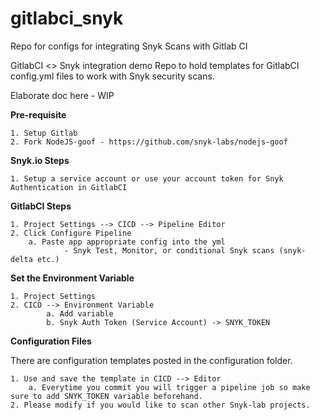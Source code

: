 # gitlabci_snyk
Repo for configs for integrating Snyk Scans with Gitlab CI

GitlabCI <> Snyk integration demo
Repo to hold templates for GitlabCI config.yml files to work with Snyk security scans.

Elaborate doc here - WIP

**Pre-requisite**

	1. Setup Gitlab
	2. Fork NodeJS-goof - https://github.com/snyk-labs/nodejs-goof

**Snyk.io Steps**

	1. Setup a service account or use your account token for Snyk Authentication in GitlabCI

**GitlabCI Steps**

	1. Project Settings --> CICD --> Pipeline Editor
	2. Click Configure Pipeline 
		a. Paste app appropriate config into the yml
      			- Snyk Test, Monitor, or conditional Snyk scans (snyk-delta etc.)
	
**Set the Environment Variable**

	1. Project Settings 
	2. CICD --> Environment Variable
    		a. Add variable
    		b. Snyk Auth Token (Service Account) -> SNYK_TOKEN

**Configuration Files**

There are configuration templates posted in the configuration folder.

	1. Use and save the template in CICD --> Editor 
  		a. Everytime you commit you will trigger a pipeline job so make sure to add SNYK_TOKEN variable beforehand.
	2. Please modify if you would like to scan other Snyk-lab projects.
